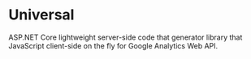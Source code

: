 # Universal
ASP.NET Core lightweight server-side code that generator library that JavaScript client-side on the fly for Google Analytics Web API.
